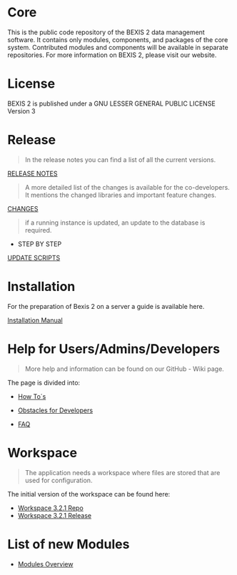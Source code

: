 # Core 
This is the public code repository of the BEXIS 2 data management software. It contains only modules, components, and packages of the core system. Contributed modules and components will be available in separate repositories. For more information on BEXIS 2, please visit our website.  

# License
BEXIS 2 is published under a GNU LESSER GENERAL PUBLIC LICENSE Version 3

# Release

> In the release notes you can find a list of all the current versions. 

[RELEASE NOTES](https://github.com/BEXIS2/Core/blob/3.2.1/Release%20Notes/Release_Notes.md)

> A more detailed list of the changes is available for the co-developers. It mentions the changed libraries and important feature changes.

[CHANGES](https://github.com/BEXIS2/Core/blob/3.2.1/Release%20Notes/changes.md)

>if a running instance is updated, an update to the database is required.

- STEP BY STEP

[UPDATE SCRIPTS](https://github.com/BEXIS2/Core/blob/3.2.1/database%20update%20scripts)

# Installation

For the preparation of Bexis 2 on a server a guide is available here.

[Installation Manual](https://github.com/BEXIS2/Documents/blob/3.2.1/Guides/Installation/installation.md)


# Help for Users/Admins/Developers

>More help and information can be found on our GitHub - Wiki page.

The page is divided into: 

- [How To´s](https://github.com/BEXIS2/Core/wiki/How-To%C2%B4s)

- [Obstacles for Developers](https://github.com/BEXIS2/Core/wiki/Obstacles-for-Developers)

- [FAQ](https://github.com/BEXIS2/Core/wiki/FAQ)


# Workspace

>The application needs a workspace where files are stored that are used for configuration.

The initial version of the workspace can be found here:

- [Workspace 3.2.1 Repo](https://github.com/BEXIS2/Workspace/tree/3.2.1)
- [Workspace 3.2.1 Release](https://github.com/BEXIS2/Workspace/releases/tag/3.2.1)

# List of new Modules

- [Modules Overview](https://github.com/BEXIS2/Core/blob/3.2.1/MODULES.md)
